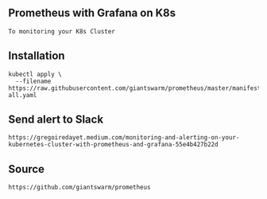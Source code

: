 ## Prometheus with Grafana on K8s

```
To monitoring your K8s Cluster
```

## Installation
```
kubectl apply \
  --filename https://raw.githubusercontent.com/giantswarm/prometheus/master/manifests-all.yaml
```

## Send alert to Slack
```
https://gregoiredayet.medium.com/monitoring-and-alerting-on-your-kubernetes-cluster-with-prometheus-and-grafana-55e4b427b22d
```

## Source
```
https://github.com/giantswarm/prometheus
```